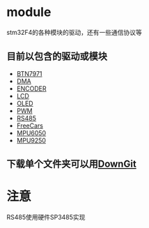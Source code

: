 ﻿# module
stm32F4的各种模块的驱动，还有一些通信协议等

## 目前以包含的驱动或模块
- [BTN7971](https://github.com/while0l1/stm32f4_modules/tree/master/%E6%A8%A1%E5%9D%97/BTN7971)
- [DMA](https://github.com/while0l1/stm32f4_modules/tree/master/%E6%A8%A1%E5%9D%97/DMA)
- [ENCODER](https://github.com/while0l1/stm32f4_modules/tree/master/%E6%A8%A1%E5%9D%97/ENCODER)
- [LCD](https://github.com/while0l1/stm32f4_modules/tree/master/%E6%A8%A1%E5%9D%97/LCD)
- [OLED](https://github.com/while0l1/stm32f4_modules/tree/master/%E6%A8%A1%E5%9D%97/OLED)
- [PWM](https://github.com/while0l1/stm32f4_modules/tree/master/%E6%A8%A1%E5%9D%97/PWM)
- [RS485](https://github.com/while0l1/stm32f4_modules/tree/master/%E6%A8%A1%E5%9D%97/RS485)
- [FreeCars](https://github.com/while0l1/stm32f4_modules/tree/master/%E6%A8%A1%E5%9D%97/freecars)
- [MPU6050](https://github.com/while0l1/stm32f4_modules/tree/master/%E6%A8%A1%E5%9D%97/mpu6050)
- [MPU9250](https://github.com/while0l1/stm32f4_modules/tree/master/%E6%A8%A1%E5%9D%97/mpu9250)

## 下载单个文件夹可以用[DownGit](http://downgit.zhoudaxiaa.com/#/home)

# 注意
RS485使用硬件SP3485实现